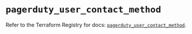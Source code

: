 # `pagerduty_user_contact_method`

Refer to the Terraform Registry for docs: [`pagerduty_user_contact_method`](https://registry.terraform.io/providers/pagerduty/pagerduty/3.10.1/docs/resources/user_contact_method).
